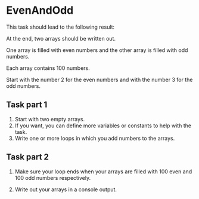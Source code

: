 # EvenAndOdd
This task should lead to the following result: 

At the end, two arrays should be written out. 

One array is filled with even numbers and the other array is filled with odd numbers. 

Each array contains 100 numbers. 

Start with the number 2 for the even numbers and with the number 3 for the odd numbers.

## Task part 1
1. Start with two empty arrays.
2. If you want, you can define more variables or constants to help with the task.
3. Write one or more loops in which you add numbers to the arrays.

## Task part 2
1. Make sure your loop ends when your arrays are filled with 100 even and 100 odd numbers respectively.

2. Write out your arrays in a console output.


